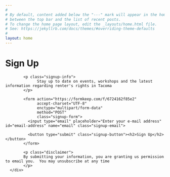 ```yaml
---
#
# By default, content added below the "---" mark will appear in the home page
# between the top bar and the list of recent posts.
# To change the home page layout, edit the _layouts/home.html file.
# See: https://jekyllrb.com/docs/themes/#overriding-theme-defaults
#
layout: home
---
```

<div class="home-container">
      <div class="splash-card">
            <span class="email-icon"></span>
            <h1 class="signup-title">Sign Up</h1>

            <p class="signup-info">
                  Stay up to date on events, workshops and the latest information regarding renter's rights in Tacoma
            </p>
                  
            <form action="https://formkeep.com/f/6724162f85e2"
                  accept-charset="UTF-8"
                  enctype="multipart/form-data"
                  method="POST"
                  class="signup-form">
              <input type="email" placeholder="Enter your e-mail address" id="email-address" name="email" class="signup-email">

              <button type="submit" class="signup-button"><h2>Sign Up</h2></button>
            </form>
            
            <p class="disclaimer">
            By submitting your information, you are granting us permission to email you.  You may unsubscribe at any time
            </p>
      </div>
</div>
